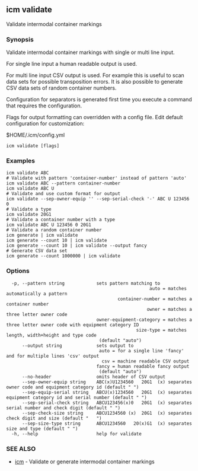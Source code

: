 ## icm validate

Validate intermodal container markings

### Synopsis

Validate intermodal container markings with single or multi line input.

For single line input a human readable output is used.

For multi line input CSV output is used. For example this is useful to scan
data sets for possible transposition errors. It is also possible to generate
CSV data sets of random container numbers.

Configuration for separators is generated first time you
execute a command that requires the configuration.

Flags for output formatting can overridden with a config file.
Edit default configuration for customization:

  $HOME/.icm/config.yml

```
icm validate [flags]
```

### Examples

```
icm validate ABC
# Validate with pattern 'container-number' instead of pattern 'auto'
icm validate ABC --pattern container-number
icm validate ABC U
# Validate and use custom format for output
icm validate --sep-owner-equip '' --sep-serial-check '-' ABC U 123456 0
# Validate a type
icm validate 20G1
# Validate a container number with a type
icm validate ABC U 123456 0 20G1
# Validate a random container number
icm generate | icm validate
icm generate --count 10 | icm validate
icm generate --count 10 | icm validate --output fancy
# Generate CSV data set
icm generate --count 1000000 | icm validate
```

### Options

```
  -p, --pattern string            sets pattern matching to
                                                      auto = matches automatically a pattern
                                          container-number = matches a container number
                                                     owner = matches a three letter owner code
                                  owner-equipment-category = matches a three letter owner code with equipment category ID
                                                 size-type = matches length, width+height and type code
                                   (default "auto")
      --output string             sets output to
                                   auto = for a single line 'fancy' and for multiple lines 'csv' output 
                                    csv = machine readable CSV output
                                  fancy = human readable fancy output
                                   (default "auto")
      --no-header                 omits header of CSV output
      --sep-owner-equip string    ABC(x)U1234560   20G1  (x) separates owner code and equipment category id (default " ")
      --sep-equip-serial string   ABCU(x)1234560   20G1  (x) separates equipment category id and serial number (default " ")
      --sep-serial-check string   ABCU123456(x)0   20G1  (x) separates serial number and check digit (default " ")
      --sep-check-size string     ABCU1234560 (x)  20G1  (x) separates check digit and size (default "   ")
      --sep-size-type string      ABCU1234560   20(x)G1  (x) separates size and type (default " ")
  -h, --help                      help for validate
```

### SEE ALSO

* [icm](icm.md)	 - Validate or generate intermodal container markings


